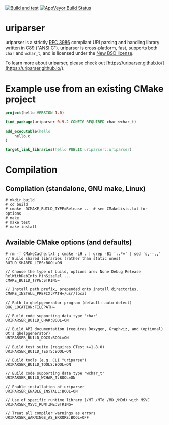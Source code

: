[![Build and test](https://github.com/uriparser/uriparser/actions/workflows/build-and-test.yml/badge.svg)](https://github.com/uriparser/uriparser/actions/workflows/build-and-test.yml)
[![AppVeyor Build Status](https://ci.appveyor.com/api/projects/status/github/uriparseradmin/uriparser?svg=true)](https://ci.appveyor.com/project/uriparseradmin/uriparser)


# uriparser

uriparser is a
strictly [RFC 3986](http://tools.ietf.org/html/rfc3986) compliant
URI parsing and handling library
written in C89 ("ANSI C").
uriparser is cross-platform,
fast,
supports both `char` and `wchar_t`, and
is licensed under the [New BSD license](https://github.com/uriparser/uriparser/blob/master/COPYING).

To learn more about uriparser,
please check out [https://uriparser.github.io/](https://uriparser.github.io/).


# Example use from an existing CMake project
```cmake
project(hello VERSION 1.0)

find_package(uriparser 0.9.2 CONFIG REQUIRED char wchar_t)

add_executable(hello
    hello.c
)

target_link_libraries(hello PUBLIC uriparser::uriparser)
```


# Compilation

## Compilation (standalone, GNU make, Linux)
```console
# mkdir build
# cd build
# cmake -DCMAKE_BUILD_TYPE=Release ..  # see CMakeLists.txt for options
# make
# make test
# make install
```

## Available CMake options (and defaults)
```console
# rm -f CMakeCache.txt ; cmake -LH . | grep -B1 ':.*=' | sed 's,--,,'
// Build shared libraries (rather than static ones)
BUILD_SHARED_LIBS:BOOL=ON

// Choose the type of build, options are: None Debug Release RelWithDebInfo MinSizeRel ...
CMAKE_BUILD_TYPE:STRING=

// Install path prefix, prepended onto install directories.
CMAKE_INSTALL_PREFIX:PATH=/usr/local

// Path to qhelpgenerator program (default: auto-detect)
QHG_LOCATION:FILEPATH=

// Build code supporting data type 'char'
URIPARSER_BUILD_CHAR:BOOL=ON

// Build API documentation (requires Doxygen, Graphviz, and (optional) Qt's qhelpgenerator)
URIPARSER_BUILD_DOCS:BOOL=ON

// Build test suite (requires GTest >=1.8.0)
URIPARSER_BUILD_TESTS:BOOL=ON

// Build tools (e.g. CLI "uriparse")
URIPARSER_BUILD_TOOLS:BOOL=ON

// Build code supporting data type 'wchar_t'
URIPARSER_BUILD_WCHAR_T:BOOL=ON

// Enable installation of uriparser
URIPARSER_ENABLE_INSTALL:BOOL=ON

// Use of specific runtime library (/MT /MTd /MD /MDd) with MSVC
URIPARSER_MSVC_RUNTIME:STRING=

// Treat all compiler warnings as errors
URIPARSER_WARNINGS_AS_ERRORS:BOOL=OFF
```
